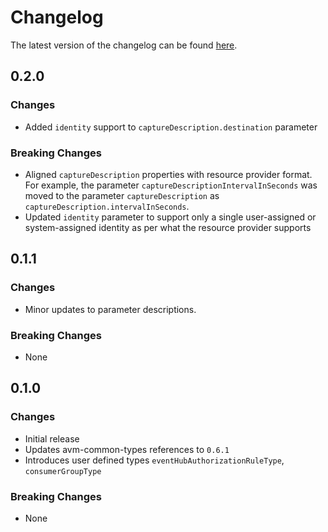 # Changelog

The latest version of the changelog can be found [here](https://github.com/Azure/bicep-registry-modules/blob/main/avm/res/event-hub/namespace/eventhub/CHANGELOG.md).

## 0.2.0

### Changes

- Added `identity` support to `captureDescription.destination` parameter

### Breaking Changes

- Aligned `captureDescription` properties with resource provider format. For example, the parameter `captureDescriptionIntervalInSeconds` was moved to the parameter `captureDescription` as `captureDescription.intervalInSeconds`.
- Updated `identity` parameter to support only a single user-assigned or system-assigned identity as per what the resource provider supports

## 0.1.1

### Changes

- Minor updates to parameter descriptions.

### Breaking Changes

- None

## 0.1.0

### Changes

- Initial release
- Updates avm-common-types references to `0.6.1`
- Introduces user defined types `eventHubAuthorizationRuleType`, `consumerGroupType`

### Breaking Changes

- None
